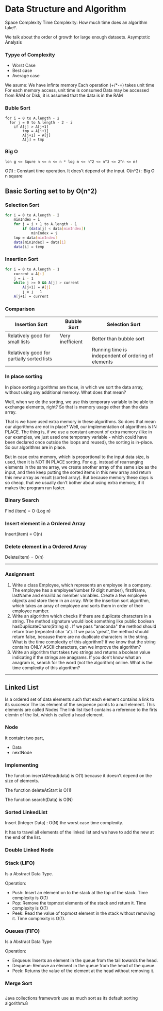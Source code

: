 # Data Structure and Algorithm

Space Complexity
Time Complexity: How much time does an algorithm take?.

We talk about the order of growth for large enough datasets. Asymptotic Analysis

### Typye of Complexity
- Worst Case
- Best case
- Average case

We asume:
We have infinte memory
Each operation (+/*-=) takes unit time
For each memory access, unit time is consumed
Data may be accessed from RAM or Disk, it is assumed that the data is in the RAM

### Buble Sort

```
for i = 0 to A.length - 2
  for j = 0 to A.length - 2 - i
    if A[j] > A[j+1]
        tmp = A[j+1]
        A[j+1] = A[j]
        A[j] = tmp
```

### Big O

``` 
lon g <= Squre n <= n <= n * log n <= n^2 <= n^3 <= 2^n <= n!
```

O(1) : Constant time operation. It does't depend of the input.
O(n^2) : Big O n square

## Basic Sorting set to by O(n^2)

### Selection Sort

``` bash
for i = 0 to A.length - 2
    minIndex = i
    for j = i + 1 to A.length - 1
        if (data[j] < data[minIndex])
            minIndex = j
    tmp = data[minIndex]
    data[minIndex] = data[i]
    data[i] = temp
```

### Insertion Sort
``` bash
for i = 0 to A.length - 1
    current = A[i]
    j = i - 1
    while j >= 0 && A[j] > current
        A[j+1] = A[j]
        j = j - 1
    A[j+1] = current
```
### Comparison
|Insertion Sort | Bubble Sort | Selection Sort  |
|---------------|-------------|-----------------|
| Relatively good for small lists | Very inefficient | Better than bubble sort |
| Relatively good for partially sorted lists| | Running time is independent of ordering of elements |


### In place sorting
In place sorting algorithms are those, in which we sort the data array, without using any additional memory. What does that mean?

Well, when we do the sorting, we use this temporary variable to be able to exchange elements, right? So that is memory usage other than the data array.

That is we have used extra memory in these algorithms. So does that mean our algorithms are not in place? Well, our implementation of algorithms is IN PLACE. The thing is, if we use a constant amount of extra memory (like in our examples, we just used one temporary variable - which could have been declared once outside the loops and reused), the sorting is in-place. So our algorithms are in place.

But in case extra memory, which is proportional to the input data size, is used, then it is NOT IN PLACE sorting. For e.g. instead of rearranging elements in the same array, we create another array of the same size as the input, and then keep putting the sorted items in this new array and return this new array as result (sorted array). But because memory these days is so cheap, that we usually don't bother about using extra memory, if it makes the program run faster.

### Binary Search

Find (item) = O (Log n)

### Insert element in a Ordered Array
Insert(item) = O(n)

### Delete element in a Ordered Array
Delete(item) = O(n)

---

### Assignment
1. Write a class Employee, which represents an employee in a company. The employee has a employeeNumber (9 digit number), firstName, lastName and emailId as member variables. Create a few employee objects and store them in an array. Write the insertion sort algorithm, which takes an array of employee and sorts them in order of their employee number.
2. Write an algorithm which checks if there are duplicate characters in a string. The method signature would look something like public boolean hasDuplicateChars(String s) . If we pass "anaconda" the method should return true (repeated char 'a'). If we pass 'great', the method should return false, because there are no duplicate characters in the string. What is the time complexity of this algorithm? If we know that the string contains ONLY ASCII characters, can we improve the algorithm?
3. Write an algorithm that takes two strings and returns a boolean value indicating if the strings are anagrams. If you don't know what an anagram is, search for the word (not the algorithm) online. What is the time complexity of this algorithm?

---


## Linked List
Is a ordered set of data elements such that each element contains a link to its succesor
The las element of the sequence points to a null element.
This elements are called Nodes
The link list itself contains a reference to the firts elemtn of the list, which is called a head element.

### Node
it containt two part,
- Data
- nextNode

### Implementing

The function insertAtHead(data) is O(1) because it doesn't depend on the size of elements.

The function deleteAtStart is O(1)

The function search(Data) is O(N)

### Sorted LinkedList

Insert (Integer Data) : O(N) the worst case time complexity. 

It has to travel all elements of the linked list and we have to add the new at the end of the list.

### Double Linked Node


### Stack (LIFO)
Is a Abstract Data Type.

Operation:
- Push: Insert an element on to the stack at the top of the stack. Time complexity is  O(1)
- Pop: Remove the topmost elements of the stack and return it. Time complexity is O(1)
- Peek: Read the value of topmost element in the stack without removing it. Time complexity is O(1).


### Queues (FIFO)
Is a Abstract Data Type

Operation:
- Enqueue: Inserts an element in the queue from the tail towards the head.
- Dequeue: Remove an element in the queue from the head of the queue.
- Peek: Returns the value of the element at the head without removing it.


### Merge Sort

```

```

Java collections framework use as much sort as its default sorting algorithm.ß